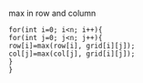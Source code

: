 max in row and column
​
```
for(int i=0; i<n; i++){
for(int j=0; j<n; j++){
row[i]=max(row[i], grid[i][j]);
col[j]=max(col[j], grid[i][j]);
}
}
```